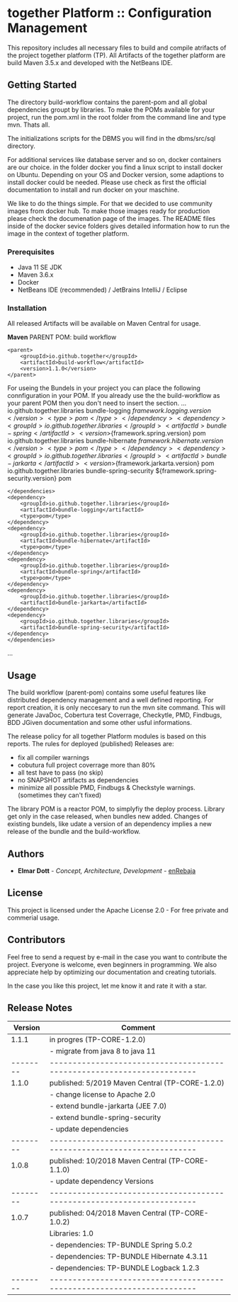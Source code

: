 # together Platform :: Configuration Management

This repository includes all necessary files to build and compile atrifacts of the
project together platform (TP). All Artifacts of the together platform are build
Maven 3.5.x and developed with the NetBeans IDE.

## Getting Started

The directory build-workflow contains the parent-pom and all global dependencies
groupt by libraries. To make the POMs available for your project, run the pom.xml
in the root folder from the command line and type mvn. Thats all.

The initializations scripts for the DBMS you will find in the dbms/src/sql directory.

For additional services like database server and so on, docker containers are our
choice. in the folder docker you find a linux script to install docker on Ubuntu.
Depending on your OS and Docker version, some adaptions to install docker could
be needed. Please use check as first the official documentation to install and run
docker on your maschine.

We like to do the things simple. For that we decided to use community images from
docker hub. To make those images ready for production please check the documenation
page of the images. The README files inside of the docker sevice folders gives
detailed information how to run the image in the context of together platform.

### Prerequisites

* Java 11 SE JDK
* Maven 3.6.x
* Docker
* NetBeans IDE (recommended) / JetBrains IntelliJ / Eclipse

### Installation

All released Artifacts will be available on Maven Central for usage.

**Maven**
PARENT POM: build workflow
```
<parent>
    <groupId>io.github.together</groupId>
    <artifactId>build-workflow</artifactId>
    <version>1.1.0</version>
</parent>
```
For useing the Bundels in your project you can place the following connfiguration
in your POM. If you already use the the build-workflow as your parent POM then you
don't need to insert the <dependency> section.
...
    <dependencyManagement>
        <dependencies>
            <dependency>
                <groupId>io.github.together.libraries</groupId>
                <artifactId>bundle-logging</artifactId>
                <version>${framework.logging.version}</version>
                <type>pom</type>
            </dependency>
            <dependency>
                <groupId>io.github.together.libraries</groupId>
                <artifactId>bundle-spring</artifactId>
                <version>${framework.spring.version}</version>
                <type>pom</type>
            </dependency>
            <dependency>
                <groupId>io.github.together.libraries</groupId>
                <artifactId>bundle-hibernate</artifactId>
                <version>${framework.hibernate.version}</version>
                <type>pom</type>
            </dependency>
            <dependency>
                <groupId>io.github.together.libraries</groupId>
                <artifactId>bundle-jarkarta</artifactId>
                <version>${framework.jarkarta.version}</version>
                <type>pom</type>
            </dependency>
            <dependency>
                <groupId>io.github.together.libraries</groupId>
                <artifactId>bundle-spring-security</artifactId>
                <version>${framework.spring-security.version}</version>
                <type>pom</type>
            </dependency>
        </dependencies>
    </dependencyManagement>

    </dependencies>
    <dependency>
        <groupId>io.github.together.libraries</groupId>
        <artifactId>bundle-logging</artifactId>
        <type>pom</type>
    </dependency>
    <dependency>
        <groupId>io.github.together.libraries</groupId>
        <artifactId>bundle-hibernate</artifactId>
        <type>pom</type>
    </dependency>
    <dependency>
        <groupId>io.github.together.libraries</groupId>
        <artifactId>bundle-spring</artifactId>
        <type>pom</type>
    </dependency>
    <dependency>
        <groupId>io.github.together.libraries</groupId>
        <artifactId>bundle-jarkarta</artifactId>
    </dependency>
    <dependency>
        <groupId>io.github.together.libraries</groupId>
        <artifactId>bundle-spring-security</artifactId>
    </dependency>
    </dependencies>
...

## Usage

The build workflow (parent-pom) contains some useful features like distributed
dependency management and a well defined reporting. For report creation, it is only
neccesary to run the mvn site command. This will generate JavaDoc,
Cobertura test Coverrage, Checkytle, PMD, Findbugs, BDD JGiven documentation and
some other usful informations.

The release policy for all together Platform modules is based on this reports. The
rules for deployed (published) Releases are:
* fix all compiler warnings
* cobutura full project coverrage more than 80%
* all test have to pass (no skip)
* no SNAPSHOT artifacts as dependencies
* minimize all possible PMD, Findbugs & Checkstyle warnings. (sometimes they can't fixed)

The library POM is a reactor POM, to simplyfiy the deploy process. Library get only
in the case released, when bundles new added. Changes of existing bundels, like
udate a version of an dependency implies a new release of the bundle and the build-workflow.

## Authors

* **Elmar Dott** - *Concept, Architecture, Development* - [enRebaja](https://enRebaja.wordpress.com)

## License

This project is licensed under the Apache License 2.0 - For free private and
commerial usage.

## Contributors

Feel free to send a request by e-mail in the case you want to contribute the
project. Everyone is welcome, even beginners in programming. We also appreciate
help by optimizing our documentation and creating tutorials.

In the case you like this project, let me know it and rate it with a star.

## Release Notes

|Version | Comment
|--------|----------------------------------------------------------------------
| 1.1.1  | in progres (TP-CORE-1.2.0)
|        |  - migrate from java 8 to java 11 
|--------|----------------------------------------------------------------------
| 1.1.0  | published: 5/2019 Maven Central (TP-CORE-1.2.0)
|        |  - change license to Apache 2.0
|        |  - extend bundle-jarkarta (JEE 7.0)
|        |  - extend bundle-spring-security 
|        |  - update dependencies
|--------|----------------------------------------------------------------------
| 1.0.8  | published: 10/2018 Maven Central (TP-CORE-1.1.0)
|        |  - update dependency Versions
|--------|----------------------------------------------------------------------
| 1.0.7  | published: 04/2018 Maven Central (TP-CORE-1.0.2)
|        | Libraries: 1.0
|        |  - dependencies: TP-BUNDLE Spring 5.0.2
|        |  - dependencies: TP-BUNDLE Hibernate 4.3.11
|        |  - dependencies: TP-BUNDLE Logback 1.2.3
|--------|----------------------------------------------------------------------
